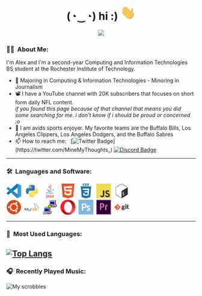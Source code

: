 <h1 align="center">(◔‿◔) hi :) <img src="https://raw.githubusercontent.com/ABSphreak/ABSphreak/master/gifs/Hi.gif" width="40"></h1>

<p align="center"><img src="https://media.giphy.com/media/ZclRkhN1gycH81BujZ/giphy.gif" width="500"/></p>




### :woman_technologist: &nbsp;About Me:

I'm Alex and I'm a second-year Computing and Information Technologies BS student at the Rochester Institute of Technology.

- 📒 Majoring in Computing & Information Technologies - Minoring in Journalism 
- 📽️ I have a YouTube channel with 20K subscribers that focuses on short form daily NFL content.
<br>*if you found this page because of that channel that means you did some searching for me. i don't know if i should be proud or concerned :o*
- 🏈 I am avids sports enjoyer. My favorite teams are the Buffalo Bills, Los Angeles Clippers, Los Angeles Dodgers, and the Buffalo Sabres
- 📫 How to reach me: &nbsp; [![Twitter Badge](https://img.shields.io/badge/-@MineMyThoughts_-1ca0f1?style=flat-square&labelColor=1ca0f1&logo=twitter&logoColor=white&link=https://twitter.com/MineMyThoughts_)](https://twitter.com/MineMyThoughts_) [![Discord Badge](https://img.shields.io/badge/-MineMyThoughts﹟4084-7289da?style=flat-square&labelColor=7289da&logo=discord&logoColor=white&link=https://discord.gg/33URPPA)](https://discord.gg/33URPPA)
---

### 🛠 &nbsp;Languages and Software:

<p>
<img src="https://github.com/devicons/devicon/blob/master/icons/vscode/vscode-original.svg" title="VS Code" **alt="VS Code" width="40" height="40"/>&nbsp;
<img src="https://github.com/devicons/devicon/blob/master/icons/python/python-original.svg" title="Python" alt="Python" width="40" height="40"/>&nbsp;
<img src="https://github.com/devicons/devicon/blob/master/icons/java/java-original-wordmark.svg" title="Java" alt="Java" width="40" height="40"/>&nbsp;
<img src="https://github.com/devicons/devicon/blob/master/icons/html5/html5-original.svg" title="HTML5" alt="HTML" width="40" height="40"/>&nbsp;
<img src="https://github.com/devicons/devicon/blob/master/icons/css3/css3-plain-wordmark.svg"  title="CSS3" alt="CSS" width="40" height="40"/>&nbsp;
<img src="https://github.com/devicons/devicon/blob/master/icons/javascript/javascript-original.svg" title="JavaScript" alt="JavaScript" width="40" height="40"/>&nbsp;
<img src="https://github.com/devicons/devicon/blob/master/icons/bash/bash-original.svg" title="Bash" **alt="Bash" width="40" height="40"/>&nbsp;
<br>
<img src="https://github.com/devicons/devicon/blob/master/icons/ubuntu/ubuntu-plain.svg" title="Ubuntu" **alt="Ubuntu" width="40" height="40"/>&nbsp;
<img src="https://github.com/devicons/devicon/blob/master/icons/mysql/mysql-original-wordmark.svg" title="MySQL"  alt="MySQL" width="40" height="40"/>&nbsp;
<img src="https://github.com/devicons/devicon/blob/master/icons/putty/putty-original.svg" title="PUTTY"  alt="PUTTY" width="40" height="40"/>&nbsp;
<img src="https://github.com/devicons/devicon/blob/master/icons/opera/opera-original.svg" title="Opera" **alt="Opera" width="40" height="40"/>&nbsp;
<img src="https://github.com/devicons/devicon/blob/master/icons/photoshop/photoshop-plain.svg" title="Photoshop" **alt="Photoshop" width="40" height="40"/>&nbsp;
<img src="https://github.com/devicons/devicon/blob/master/icons/premierepro/premierepro-original.svg" title="Premiere" **alt="Premiere" width="40" height="40"/>&nbsp;
<img src="https://github.com/devicons/devicon/blob/master/icons/git/git-original-wordmark.svg" title="Git" **alt="Git" width="40" height="40"/>&nbsp;
</p>

---

### 🐍 &nbsp;Most Used Languages:

[![Top Langs](https://github-readme-stats-5ho5-8jvc6pa89-minemythoughts.vercel.app/api/top-langs/?username=minemythoughts&layout=compact&theme=vision-friendly-dark)](https://github.com/anuraghazra/github-readme-stats)
---

### 🎧 &nbsp;Recently Played Music:
![My scrobbles](https://lastfm-recently-played.vercel.app/api?user=MineMyThoughts)
